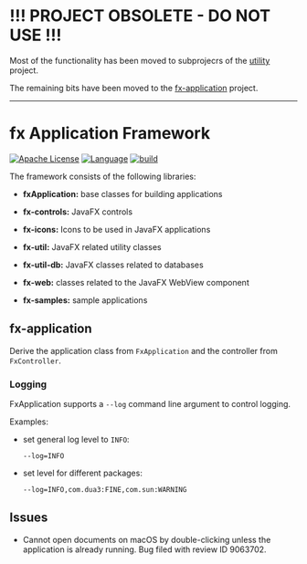# !!! PROJECT OBSOLETE - DO NOT USE !!!

Most of the functionality has been moved to subprojecrs of the [utility](https://github.com/xzel23/fx-application) project.

The remaining bits have been moved to the [fx-application](https://github.com/xzel23/fx-application) project.

-----------------------------------------------------------------------------------------------------------------------------

# fx Application Framework
[![Apache License](https://img.shields.io/badge/license-Apache-blue)](LICENSE)
[![Language](https://img.shields.io/badge/language-Java-blue.svg?style=flat-square)](https://github.com/topics/java)
[![build](https://github.com/xzel23/fx/actions/workflows/CI.yml/badge.svg)](https://github.com/xzel23/fx/actions/workflows/CI.yml)

The framework consists of the following libraries:

- **fxApplication:** base classes for building applications

- **fx-controls:** JavaFX controls

- **fx-icons:** Icons to be used in JavaFX applications

- **fx-util:** JavaFX related utility classes

- **fx-util-db:** JavaFX classes related to databases

- **fx-web:** classes related to the JavaFX WebView component

- **fx-samples:** sample applications

fx-application
--------------

Derive the application class from `FxApplication` and the controller from `FxController`.

### Logging

FxApplication supports a `--log` command line argument to control logging.

Examples:

- set general log level to `INFO`:

  `--log=INFO`

- set level for different packages:

  `--log=INFO,com.dua3:FINE,com.sun:WARNING`

Issues
------

- Cannot open documents on macOS by double-clicking unless the application is already running. Bug filed with
  review ID 9063702.
